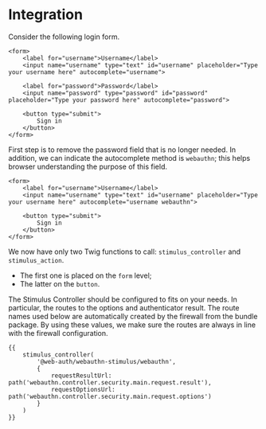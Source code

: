 # Integration

Consider the following login form.

```twig
<form>
    <label for="username">Username</label>
    <input name="username" type="text" id="username" placeholder="Type your username here" autocomplete="username">
    
    <label for="password">Password</label>
    <input name="password" type="password" id="password" placeholder="Type your password here" autocomplete="password">
    
    <button type="submit">
        Sign in
    </button>
</form>
```

First step is to remove the password field that is no longer needed. In addition, we can indicate the autocomplete method is `webauthn`; this helps browser understanding the purpose of this field.

```twig
<form>
    <label for="username">Username</label>
    <input name="username" type="text" id="username" placeholder="Type your username here" autocomplete="username webauthn">

    <button type="submit">
        Sign in
    </button>
</form>
```

We now have only two Twig functions to call: `stimulus_controller` and `stimulus_action`.&#x20;

* The first one is placed on the `form` level;
* The latter on the `button`.

The Stimulus Controller should be configured to fits on your needs. In particular, the routes to the options and authenticator result. The route names used below are automatically created by the firewall from the bundle package. By using these values, we make sure the routes are always in line with the firewall configuration.

```twig
{{
    stimulus_controller(
        '@web-auth/webauthn-stimulus/webauthn',
        {
            requestResultUrl: path('webauthn.controller.security.main.request.result'),
            requestOptionsUrl: path('webauthn.controller.security.main.request.options')
        }
    )
}}
```

